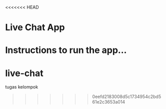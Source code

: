 <<<<<<< HEAD
# Live Chat App

Instructions to run the app...
=======
# live-chat
tugas kelompok
>>>>>>> 0eefd2183008d5c1734954c2bd561e2c3653a014
